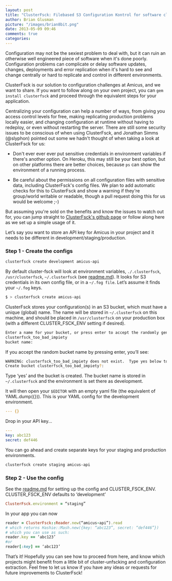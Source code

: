 ```yaml
---
layout: post
title: "ClusterFsck: Filebased S3 Configuration Kontrol for software clusters"
author: Brian Glusman
picture: "/images/brian8bit.png"
date: 2013-05-09 09:46
comments: true
categories:
---
```


Configuration may not be the sexiest problem to deal with, but it can ruin an otherwise well engineered piece of software when it's done poorly. Configuration problems can complicate or delay software updates, changes, deployments and error replication when it's hard to see and change centrally or hard to replicate and control in different environments.

ClusterFsck is our solution to configuration challenges at Amicus, and we want to share. If you want to follow along on your own project, you can `gem install clusterfsck` and proceed through the equivalent steps for your application.

<!--more-->

Centralizing your configuration can help a number of ways, from giving you access control levels for free, making replicating production problems locally easier, and changing configuration at runtime without having to redeploy, or even without restarting the server.  There are still some security issues to be conscious of when using ClusterFsck, and Jonathan Simms (@slyphon) pointed out some we hadn't thought of when taking a look at ClusterFsck for us:

* Don't ever ever ever put sensitive credentials in environment variables if there's another option.  On Heroku, this may still be your best option, but on other platforms there are better choices, because `ps` can show the environment of a running process.

* Be careful about the permissions on all configuration files with sensitive data, including ClusterFsck's config files. We plan to add automatic checks for this to ClusterFsck and show a warning if they're group/world writable or readable, though a pull request doing this for us would be welcome ;-)

But assuming you're sold on the benefits and know the issues to watch out for, you can jump straight to [ClusterFsck's github page](https://github.com/amicus/clusterfsck) or follow along here as we set up a simple usage of it.

Let’s say you want to store an API key for Amicus in your project and it needs to be different in development/staging/production.

### Step 1 - Create the configs
```bash
clusterfsck create development amicus-api
```

By default cluster-fsck will look at environment variables, `./.clusterfsck`,  `/usr/clusterfsck`, `~/.clusterfsck` (see [readme.md](https://github.com/Amicus/clusterfsck/blob/master/README.md)).  It looks for S3 credentials in its own config file, or in a `~/.fog file`.  Let’s assume it finds your `~/.fog` keys.

```bash
$ > clusterfsck create amicus-api
```

ClusterFsck stores your configuration(s) in an S3 bucket, which must have a unique (global) name.
The name will be stored in `~/.clusterfsck` on this machine, and should be placed in
`/usr/clusterfsck` on your production box (with a different CLUSTER_FSCK_ENV setting if desired).

```bash
Enter a name for your bucket, or press enter to accept the randomly generated name:
clusterfsck_too_bad_impiety
bucket name:
```

If you accept the random bucket name by pressing enter, you’ll see:
```bash
WARNING: clusterfsck_too_bad_impiety does not exist.  Type yes below to have it created for you, or return to abort.
Create bucket clusterfsck_too_bad_impiety?:
```
Type ‘yes’ and the bucket is created.  The bucket name is stored in `~/.clusterfsck` and the environment is set there as development.

It will then open your `$EDITOR` with an empty yaml file (the equivalent of YAML.dump({})).  This is your YAML config for the development environment.

```yaml
--- {}
```
Drop in your API key...
```yaml
---
key: abc123
secret: def446
```
You can go ahead and create separate keys for your staging and production environments.
```bash
clusterfsck create staging amicus-api
```

### Step 2 - Use the config

See the [readme.md](https://github.com/Amicus/clusterfsck/blob/master/README.md) for setting up the config and CLUSTER_FSCK_ENV.  CLUSTER_FSCK_ENV defaults to ‘development’
```ruby
ClusterFsck.environment = “staging”
```
In your app you can now
```ruby
reader = ClusterFsck::Reader.new(“amicus-api”).read
# which returns Hashie::Mash.new({key: “abc123”, secret: “def446”})
# which you can use as such:
reader.key == ‘abc123’
#or
reader[:key] == ‘abc123’
```

That’s it! Hopefully you can see how to proceed from here, and know which projects might benefit from a little bit of cluster-unfscking and configuration extraction. Feel free to let us know if you have any ideas or requests for future improvements to ClusterFsck!

